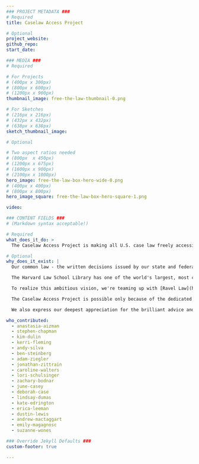 ```yaml
---
### PROJECT METADATA ###
# Required
title: Caselaw Access Project

# Optional
project_website:
github_repo:
start_date:

### MEDIA ###
# Required

# For Projects
# (400px x 300px)
# (800px x 600px)
# (1200px x 900px)
thumbnail_image: free-the-law-thumbnail-0.png

# For Sketches
# (216px x 216px)
# (432px x 432px)
# (638px x 638px)
sketch_thumbnail_image:

# Optional

# Two aspect ratios needed
# (800px  x 450px)
# (1200px x 675px)
# (1600px x 900px)
# (2100px x 1000px)
hero_image: free-the-law-box-hero-wide-0.png
# (400px x 400px)
# (800px x 800px)
hero_image_square: free-the-law-box-hero-square-1.png

video:

### CONTENT FIELDS ###
# (Markdown syntax acceptable!)

# Required
what_does_it_do: >
  The Caselaw Access Project is making all U.S. case law freely accessible online.

# Optional
why_does_it_exist: |
  Our common law - the written decisions issued by our state and federal courts - is not freely accessible online. This lack of access harms justice and equality and stifles innovation in legal services.

  The Harvard Law School Library has one of the world's largest, most comprehensive collections of court decisions in print form. Our collection totals over 42,000 volumes and roughly 40 million pages. Caselaw Access Project aims to transform the official print versions of these court decisions into digital files made freely accessible online.

  To realize this ambitious vision, we're teaming up with [Ravel Law](https://www.ravellaw.com/), an innovative legal research and analytics company. Ravel is funding the costs of digitization and will be making all of the resulting cases publicly available for free search and API access. You can learn more about the key terms of our collaboration with Ravel by reading a [detailed overview here](http://etseq.law.harvard.edu/2015/10/free-the-law-overview/).

  The Caselaw Access Project is possible only because of the dedicated work of a long, distinguished line of librarians and other staff members over the last 200 years, who expertly collected and preserved the print volumes now available for digitization. The project continues to rely heavily on huge contributions from many at the Law School Library, the Law School and from across the University.

  We also express our deepest appreciation for the brilliant advice and extraordinary efforts of [Jeffrey P. Cunard](http://www.debevoise.com/jeffreycunard), [Maxine Sharavsky](http://www.debevoise.com/maxinesharavsky) and their colleagues [Michael Gillespie](http://www.debevoise.com/michaelgillespie), [Sarah A.W. Fitts](http://www.debevoise.com/sarahfitts) and [Robert Williams, Jr.](http://www.debevoise.com/robertwilliams) at [Debevoise & Plimpton](http://www.debevoise.com/), [Henry B. Gutman](http://www.stblaw.com/our-team/news/henry-b-gutman) and colleagues at [Simpson Thacher & Bartlett LLP](http://www.stblaw.com/), and [Jonathan H. Hulbert](http://ogc.harvard.edu/people/jonathan-h-hulbert) and his fellow members of the Office of the General Counsel.

who_contributed:
  - anastasia-aizman
  - stephen-chapman
  - kim-dulin
  - kerri-fleming
  - andy-silva
  - ben-steinberg
  - adam-ziegler
  - jonathan-zittrain
  - caroline-walters
  - lori-schulsinger
  - zachary-bodnar
  - june-casey
  - deborah-case
  - lindsay-dumas
  - kate-edrington
  - erica-leeman
  - dustin-lewis
  - andrew-mactaggart
  - emily-magagnosc
  - suzanne-wones

### Override Jekyll Defaults ###
custom-footer: true

---
```


